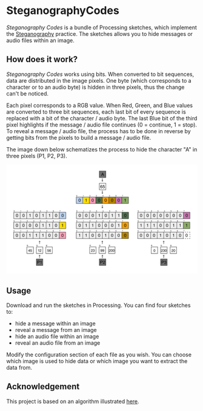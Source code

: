 # SteganographyCodes
*Steganography Codes* is a bundle of Processing sketches, which implement the [Steganography](https://en.wikipedia.org/wiki/Steganography) practice. The sketches allows you to hide messages or audio files within an image. 


## How does it work?
*Steganography Codes* works using bits. When converted to bit sequences, data are distributed in the image pixels. One byte (which corresponds to a character or to an audio byte) is hidden in three pixels, thus the change can't be noticed.

Each pixel corresponds to a RGB value. When Red, Green, and Blue values are converted to three bit sequences, each last bit of every sequence is replaced with a bit of the character / audio byte. The last Blue bit of the third pixel highlights if the message / audio file continues (0 = continue, 1 = stop). To reveal a message / audio file, the process has to be done in reverse by getting bits from the pixels to build a message / audio file.


The image down below schematizes the process to hide the character "A" in three pixels (P1, P2, P3).

![steganography-method](steganography-method.png)

## Usage
Download and run the sketches in Processing. You can find four sketches to:
- hide a message within an image
- reveal a message from an image
- hide an audio file within an image
- reveal an audio file from an image

Modify the configuration section of each file as you wish. You can choose which image is used to hide data or which image you want to extract the data from.

## Acknowledgement
This project is based on an algorithm illustrated [here](https://medium.com/better-programming/image-steganography-using-python-2250896e48b9).
